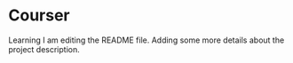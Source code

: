 # Courser
Learning
I am editing the README file. Adding some more details about the project description.
